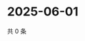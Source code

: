 # 2025-06-01

共 0 条

<!-- BEGIN ZHIHUVIDEO -->
<!-- 最后更新时间 Sun Jun 01 2025 00:12:18 GMT+0800 (China Standard Time) -->

<!-- END ZHIHUVIDEO -->
